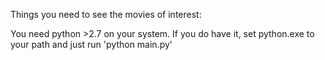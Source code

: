Things you need to see the movies of interest:

You need python >2.7 on your system.
If you do have it, set python.exe to your path and just run 'python main.py'

